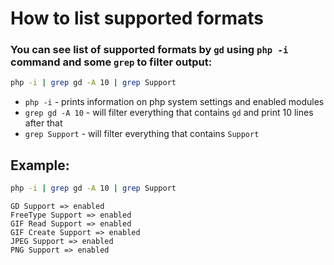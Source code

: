 # How to list supported formats

### You can see list of supported formats by `gd` using `php -i` command and some `grep` to filter output:

```bash
php -i | grep gd -A 10 | grep Support
```

- `php -i` - prints information on php system settings and enabled modules
- `grep gd -A 10` - will filter everything that contains `gd` and print 10 lines after that
- `grep Support` - will filter everything that contains `Support`

## Example: 
```bash
php -i | grep gd -A 10 | grep Support
```
```
GD Support => enabled
FreeType Support => enabled
GIF Read Support => enabled
GIF Create Support => enabled
JPEG Support => enabled
PNG Support => enabled
```

